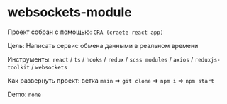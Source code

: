 # websockets-module

Проект собран с помощью: `CRA (craete react app)`

Цель: Написать сервис обмена данными в реальном времени

Инструменты: `react` / `ts` / `hooks` / `redux` / `scss modules` / `axios` / `reduxjs-toolkit` / `websockets`

Как развернуть проект:
ветка `main` => `git clone` => `npm i` => `npm start`

Demo: `none`
